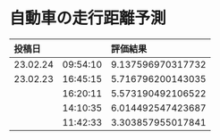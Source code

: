 # 自動車の走行距離予測

| 投稿日 | | 評価結果 |
|:---- |:----  |:----  |
| 23.02.24 | 09:54:10 | 9.137596970317732 |
| 23.02.23 | 16:45:15 | 5.716796200143035 |
|  | 16:20:11 | 5.573190492106522 |
|  | 14:10:35 | 6.014492547423687 |
|  | 11:42:33 | 3.303857955017841 |

